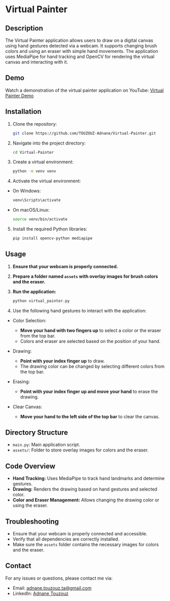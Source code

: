 # Virtual Painter

## Description

The Virtual Painter application allows users to draw on a digital canvas using hand gestures detected via a webcam. It supports changing brush colors and using an eraser with simple hand movements. The application uses MediaPipe for hand tracking and OpenCV for rendering the virtual canvas and interacting with it.

## Demo

Watch a demonstration of the virtual painter application on YouTube: [Virtual Painter Demo](https://youtu.be/OpzCSxYOjxs)

## Installation

1. Clone the repository:
   ```bash
   git clone https://github.com/TOUZOUZ-Adnane/Virtual-Painter.git
2. Navigate into the project directory:
   ```bash
   cd Virtual-Painter
3. Create a virtual environment:
   ```bash
   python -m venv venv
4. Activate the virtual environment:
- On Windows:
   ```bash
   venv\Scripts\activate
- On macOS/Linux:
   ```bash
   source venv/bin/activate
5. Install the required Python libraries:
   ```bash
   pip install opencv-python mediapipe


## Usage

1. **Ensure that your webcam is properly connected.**

2. **Prepare a folder named `assets` with overlay images for brush colors and the eraser.**

3. **Run the application:**

   ```bash
   python virtual_painter.py
4. Use the following hand gestures to interact with the application:

- Color Selection:

  - **Move your hand with two fingers up** to select a color or the eraser from the top bar.
  - Colors and eraser are selected based on the position of your hand.

- Drawing:

  - **Point with your index finger up** to draw.
  - The drawing color can be changed by selecting different colors from the top bar.

- Erasing:

  - **Point with your index finger up and move your hand** to erase the drawing.

- Clear Canvas:

  - **Move your hand to the left side of the top bar** to clear the canvas.

## Directory Structure

- `main.py`: Main application script.
- `assets/`: Folder to store overlay images for colors and the eraser.

## Code Overview

- **Hand Tracking:** Uses MediaPipe to track hand landmarks and determine gestures.
- **Drawing:** Renders the drawing based on hand gestures and selected color.
- **Color and Eraser Management:** Allows changing the drawing color or using the eraser.

## Troubleshooting

- Ensure that your webcam is properly connected and accessible.
- Verify that all dependencies are correctly installed.
- Make sure the `assets` folder contains the necessary images for colors and the eraser.

## Contact

For any issues or questions, please contact me via:

- Email: [adnane.touzouz.ta@gmail.com](mailto:adnane.touzouz.ta@gmail.com)
- LinkedIn: [Adnane Touzouz](https://www.linkedin.com/in/adnane-touzouz/)
   
